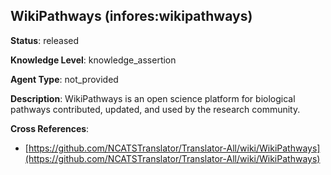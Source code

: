 [//]: # (DO NOT MANUALLY EDIT THIS FILE. IT IS GENERATED FROM A TEMPLATE.)

## WikiPathways (infores:wikipathways)

**Status**: released
  
**Knowledge Level**: knowledge_assertion
  
**Agent Type**: not_provided

**Description**: WikiPathways is an open science platform for biological pathways contributed, updated, and used by the research community.

**Cross References**:

- [https://github.com/NCATSTranslator/Translator-All/wiki/WikiPathways](https://github.com/NCATSTranslator/Translator-All/wiki/WikiPathways)

